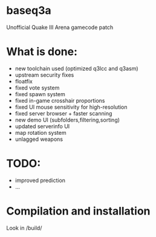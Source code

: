 # baseq3a
Unofficial Quake III Arena gamecode patch

# What is done:
 * new toolchain used (optimized q3lcc and q3asm)
 * upstream security fixes
 * floatfix
 * fixed vote system
 * fixed spawn system
 * fixed in-game crosshair proportions
 * fixed UI mouse sensitivity for high-resolution
 * fixed server browser + faster scanning
 * new demo UI (subfolders,filtering,sorting)
 * updated serverinfo UI
 * map rotation system
 * unlagged weapons

# TODO:
 * improved prediction
 * ...

# Compilation and installation

Look in /build/
